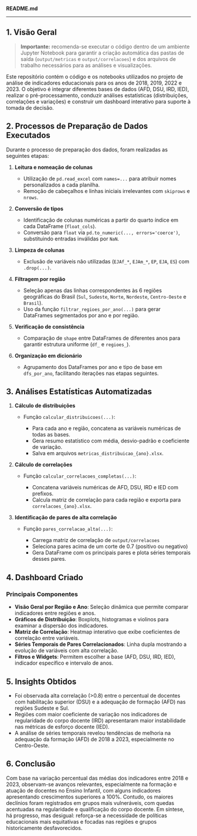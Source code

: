 **README.md**

---

## 1. Visão Geral

> **Importante:** recomenda-se executar o código dentro de um ambiente Jupyter Notebook para garantir a criação automática das pastas de saída (`output/metricas` e `output/correlacoes`) e dos arquivos de trabalho necessários para as análises e visualizações.

Este repositório contém o código e os notebooks utilizados no projeto de análise de indicadores educacionais para os anos de 2018, 2019, 2022 e 2023. O objetivo é integrar diferentes bases de dados (AFD, DSU, IRD, IED), realizar o pré-processamento, conduzir análises estatísticas (distribuições, correlações e variações) e construir um dashboard interativo para suporte à tomada de decisão.

## 2. Processos de Preparação de Dados Executados

Durante o processo de preparação dos dados, foram realizadas as seguintes etapas:

1. **Leitura e nomeação de colunas**

   * Utilização de `pd.read_excel` com `names=...` para atribuir nomes personalizados a cada planilha.
   * Remoção de cabeçalhos e linhas iniciais irrelevantes com `skiprows` e `nrows`.
2. **Conversão de tipos**

   * Identificação de colunas numéricas a partir do quarto índice em cada DataFrame (`float_cols`).
   * Conversão para `float` via `pd.to_numeric(..., errors='coerce')`, substituindo entradas inválidas por `NaN`.
3. **Limpeza de colunas**

   * Exclusão de variáveis não utilizadas (`EJAf_*`, `EJAm_*`, `EP`, `EJA`, `ES`) com `.drop(...)`.
4. **Filtragem por região**

   * Seleção apenas das linhas correspondentes às 6 regiões geográficas do Brasil (`Sul`, `Sudeste`, `Norte`, `Nordeste`, `Centro-Oeste` e `Brasil`).
   * Uso da função `filtrar_regioes_por_ano(...)` para gerar DataFrames segmentados por ano e por região.
5. **Verificação de consistência**

   * Comparação de `shape` entre DataFrames de diferentes anos para garantir estrutura uniforme (`df_` e `regioes_`).
6. **Organização em dicionário**

   * Agrupamento dos DataFrames por ano e tipo de base em `dfs_por_ano`, facilitando iterações nas etapas seguintes.

## 3. Análises Estatísticas Automatizadas

1. **Cálculo de distribuições**

   * Função `calcular_distribuicoes(...)`:

     * Para cada ano e região, concatena as variáveis numéricas de todas as bases.
     * Gera resumo estatístico com média, desvio-padrão e coeficiente de variação.
     * Salva em arquivos `metricas_distribuicao_{ano}.xlsx`.
2. **Cálculo de correlações**

   * Função `calcular_correlacoes_completas(...)`:

     * Concatena variáveis numéricas de AFD, DSU, IRD e IED com prefixos.
     * Calcula matriz de correlação para cada região e exporta para `correlacoes_{ano}.xlsx`.
3. **Identificação de pares de alta correlação**

   * Função `pares_correlacao_alta(...)`:

     * Carrega matriz de correlação de `output/correlacoes`
     * Seleciona pares acima de um corte de 0.7 (positivo ou negativo)
     * Gera DataFrame com os principais pares e plota séries temporais desses pares.

## 4. Dashboard Criado

### Principais Componentes

* **Visão Geral por Região e Ano**: Seleção dinâmica que permite comparar indicadores entre regiões e anos.
* **Gráficos de Distribuição**: Boxplots, histogramas e violinos para examinar a dispersão dos indicadores.
* **Matriz de Correlação**: Heatmap interativo que exibe coeficientes de correlação entre variáveis.
* **Séries Temporais de Pares Correlacionados**: Linha dupla mostrando a evolução de variáveis com alta correlação.
* **Filtros e Widgets**: Permitem escolher a base (AFD, DSU, IRD, IED), indicador específico e intervalo de anos.

## 5. Insights Obtidos

* Foi observada alta correlação (>0.8) entre o percentual de docentes com habilitação superior (DSU) e a adequação de formação (AFD) nas regiões Sudeste e Sul.
* Regiões com maior coeficiente de variação nos indicadores de regularidade do corpo docente (IRD) apresentaram maior instabilidade nas métricas de esforço docente (IED).
* A análise de séries temporais revelou tendências de melhoria na adequação da formação (AFD) de 2018 a 2023, especialmente no Centro-Oeste.

## 6. Conclusão

Com base na variação percentual das médias dos indicadores entre 2018 e 2023, observam-se avanços relevantes, especialmente na formação e atuação de docentes no Ensino Infantil, com alguns indicadores apresentando crescimentos superiores a 100%. Contudo, os maiores declínios foram registrados em grupos mais vulneráveis, com quedas acentuadas na regularidade e qualificação do corpo docente. Em síntese, há progresso, mas desigual: reforça-se a necessidade de políticas educacionais mais equitativas e focadas nas regiões e grupos historicamente desfavorecidos.

